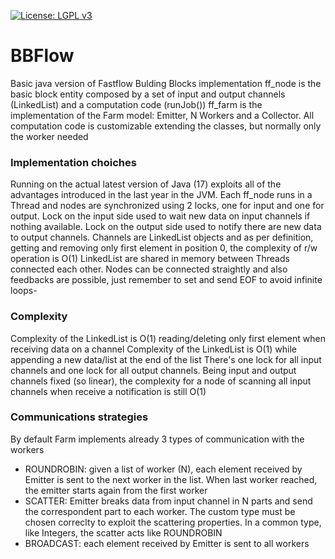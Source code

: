 [![License: LGPL v3](https://img.shields.io/badge/License-LGPL%20v3-blue.svg)](https://www.gnu.org/licenses/lgpl-3.0)

# BBFlow
Basic java version of Fastflow Bulding Blocks implementation
ff_node is the basic block entity composed by a set of input and output channels (LinkedList<T>) and a computation code (runJob())
ff_farm is the implementation of the Farm model: Emitter, N Workers and a Collector. All computation code is customizable extending the classes, but normally only the worker needed

### Implementation choiches
Running on the actual latest version of Java (17) exploits all of the advantages introduced in the last year in the JVM.
Each ff_node runs in a Thread and nodes are synchronized using 2 locks, one for input and one for output.
Lock on the input side used to wait new data on input channels if nothing available.
Lock on the output side used to notify there are new data to output channels.
Channels are LinkedList objects and as per definition, getting and removing only first element in position 0, the complexity of r/w operation is O(1)
LinkedList are shared in memory between Threads connected each other.
Nodes can be connected straightly and also feedbacks are possible, just remember to set and send EOF to avoid infinite loops-

### Complexity
Complexity of the LinkedList is O(1) reading/deleting only first element when receiving data on a channel
Complexity of the LinkedList is O(1) while appending a new data/list at the end of the list
There's one lock for all input channels and one lock for all output channels.
Being input and output channels fixed (so linear), the complexity for a node of scanning all input channels when receive a notification is still O(1)

### Communications strategies
By default Farm implements already 3 types of communication with the workers
- ROUNDROBIN: given a list of worker (N), each element received by Emitter is sent to the next worker in the list. When last worker reached, the emitter starts again from the first worker
- SCATTER: Emitter breaks data from input channel in N parts and send the correspondent part to each worker. The custom type must be chosen correclty to exploit the scattering properties. In a common type, like Integers, the scatter acts like ROUNDROBIN
- BROADCAST: each element received by Emitter is sent to all workers
